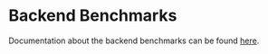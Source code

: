 # Backend Benchmarks

Documentation about the backend benchmarks can be found [here](../../doc/backend/06performance_benchmarks.md).
